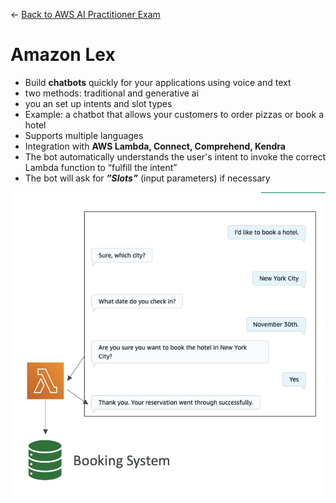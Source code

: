← [Back to AWS AI Practitioner Exam](../AWS%20AI%20Practitioner%20Exam.md)

# Amazon Lex

- Build **chatbots** quickly for your applications using voice and text
- two methods: traditional and generative ai
- you an set up intents and slot types
- Example: a chatbot that allows your customers to order pizzas or book a hotel
- Supports multiple languages
- Integration with **AWS Lambda, Connect, Comprehend, Kendra**
- The bot automatically understands the user's intent to invoke the correct Lambda function to “fulfill the intent”
- The bot will ask for ***”Slots”*** (input parameters) if necessary

![image.png](Amazon%20Lex/image.png)